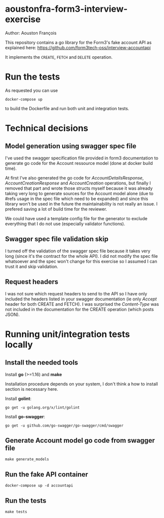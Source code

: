 # aoustonfra-form3-interview-exercise

Author:  Aouston François

This repository contains a go library for the Form3's fake account API as explained here:
https://github.com/form3tech-oss/interview-accountapi

 It implements the `CREATE`, `FETCH` and `DELETE` operation. 
 
# Run the tests

As requested you can use
```
docker-compose up
```
 to build the Dockerfile and run both unit and integration tests.

# Technical decisions

## Model generation using swagger spec file
I've used the swagger specification file provided in form3 documentation to generate go code for the Account ressource model (done at docker build time).
   
At first I've also generated the go code for *AccountDetailsResponse*, *AccountCreationResponse* and *AccountCreation* operations, but finally I removed that part and wrote those structs myself because it was already taking very long to generate sources for the Account model alone (due to #refs usage in the spec file which need to be expanded) and since this library won't be used in the future the maintainability is not really an issue. I prefered saving a lot of build time for the reviewer. 
    

We could have used a template config file for the generator to exclude everything that I do not use (especially validator functions).

## Swagger spec file validation skip
I turned off the validation of the swagger spec file because it takes very long (since it's the contract for the whole API). I did not modify the spec file whatsoever and the spec won't change for this exercise so I assumed I can trust it and skip validation.

## Request headers
I was not sure which request headers to send to the API so I have only included the headers listed in your swagger documentation (ie only *Accept* header for both CREATE and FETCH). I was surprised the *Content-Type* was not included in the documentation for the CREATE operation (which posts JSON).




# Running unit/integration tests locally

## Install the needed tools

Install **go** (>=1.16) and **make**
   
Installation procedure depends on your system, I don't think a how to install section is necessary here.

Install **golint**:
```
go get -u golang.org/x/lint/golint
```

Install **go-swagger**:
```
go get -u github.com/go-swagger/go-swagger/cmd/swagger
```

## Generate Account model go code from swagger file

```
make generate_models
```

## Run the fake API container

```
docker-compose up -d accountapi
```

## Run the tests

```
make tests
```
